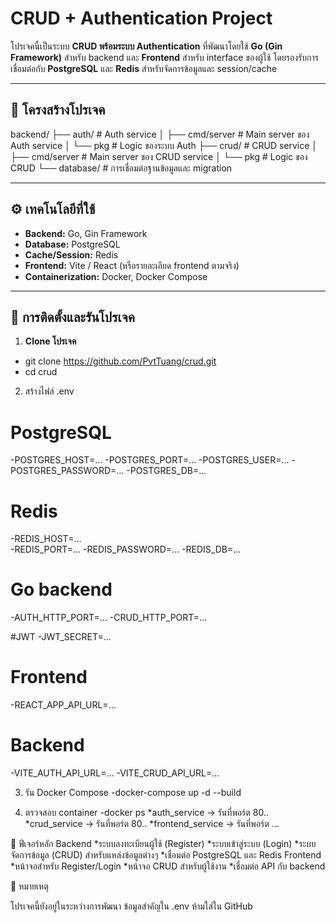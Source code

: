 # CRUD + Authentication Project

โปรเจคนี้เป็นระบบ **CRUD พร้อมระบบ Authentication** ที่พัฒนาโดยใช้ **Go (Gin Framework)** สำหรับ backend และ **Frontend** สำหรับ interface ของผู้ใช้ โดยรองรับการเชื่อมต่อกับ **PostgreSQL** และ **Redis** สำหรับจัดการข้อมูลและ session/cache

---

## 📂 โครงสร้างโปรเจค

backend/
├── auth/ # Auth service
│ ├── cmd/server # Main server ของ Auth service
│ └── pkg # Logic ของระบบ Auth
├── crud/ # CRUD service
│ ├── cmd/server # Main server ของ CRUD service
│ └── pkg # Logic ของ CRUD
└── database/ # การเชื่อมต่อฐานข้อมูลและ migration

---

## ⚙️ เทคโนโลยีที่ใช้

- **Backend:** Go, Gin Framework
- **Database:** PostgreSQL
- **Cache/Session:** Redis
- **Frontend:** Vite / React (หรือรายละเอียด frontend ตามจริง)
- **Containerization:** Docker, Docker Compose

---

## 🚀 การติดตั้งและรันโปรเจค

1. **Clone โปรเจค**
- git clone https://github.com/PvtTuang/crud.git
- cd crud

2. สร้างไฟล์ .env
# PostgreSQL
-POSTGRES_HOST=...
-POSTGRES_PORT=...
-POSTGRES_USER=...
-POSTGRES_PASSWORD=...
-POSTGRES_DB=...

# Redis
-REDIS_HOST=...     
-REDIS_PORT=...
-REDIS_PASSWORD=...
-REDIS_DB=...

# Go backend
-AUTH_HTTP_PORT=...
-CRUD_HTTP_PORT=...

#JWT
-JWT_SECRET=...

# Frontend
-REACT_APP_API_URL=...

# Backend
-VITE_AUTH_API_URL=...
-VITE_CRUD_API_URL=...

3. รัน Docker Compose
-docker-compose up -d --build

4. ตรวจสอบ container
-docker ps
*auth_service → รันที่พอร์ต 80..
*crud_service → รันที่พอร์ต 80..
*frontend_service → รันที่พอร์ต ...

🔧 ฟีเจอร์หลัก
Backend
*ระบบลงทะเบียนผู้ใช้ (Register)
*ระบบเข้าสู่ระบบ (Login)
*ระบบจัดการข้อมูล (CRUD) สำหรับแหล่งข้อมูลต่างๆ
*เชื่อมต่อ PostgreSQL และ Redis
Frontend
*หน้าจอสำหรับ Register/Login
*หน้าจอ CRUD สำหรับผู้ใช้งาน
*เชื่อมต่อ API กับ backend

📝 หมายเหตุ

โปรเจคนี้ยังอยู่ในระหว่างการพัฒนา
ข้อมูลสำคัญใน .env ห้ามใส่ใน GitHub

